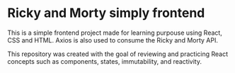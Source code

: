 # Ricky and Morty simply frontend

This is a simple frontend project made for learning purpouse using React, CSS and HTML. Axios is also used to consume the Ricky and Morty API.

This repository was created with the goal of reviewing and practicing React concepts such as components, states, immutability, and reactivity. 

